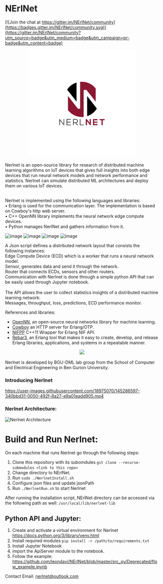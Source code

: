# NErlNet

[![Join the chat at https://gitter.im/NErlNet/community](https://badges.gitter.im/NErlNet/community.svg)](https://gitter.im/NErlNet/community?utm_source=badge&utm_medium=badge&utm_campaign=pr-badge&utm_content=badge)

<p align="center">
  <img src="Nerlnet_logo.jpg" width="350" title="NerlNet">
</p>

Nerlnet is an open-source library for research of distributed machine learning algorithms on IoT devices that gives full insights into both edge devices that run neural network models and network performance and statistics. Nerlnet can simulate distributed ML architectures and deploy them on various IoT devices. <br><br>

Nerlnet is implemented using the following languages and libraries: <br>
• Erlang is used for the communication layer. The implementation is based on Cowboy's http web server. <br>
• C++ OpenNN library implements the neural network edge compute devices.<br>
• Python manages NerlNet and gathers information from it. <br>

![image](https://user-images.githubusercontent.com/18975070/144730156-5bd03ad7-fc5f-45e9-8b4e-62d582af2200.png) 
![image](https://user-images.githubusercontent.com/18975070/144730182-c535b20a-a5f9-4d4f-8632-77d49732f17f.png) 
![image](https://user-images.githubusercontent.com/18975070/144730189-4bad4fba-e559-45a6-b163-d3e5d7d87e1f.png) 
![image](https://user-images.githubusercontent.com/18975070/144730205-5a665819-4be0-40aa-88e5-868ba99aab17.png)
 
A Json script defines a distributed network layout that consists the following instances:  <br>
Edge Compute Device (ECD) which is a worker that runs a neural network model. <br>
Sensor, generates data and send it through the network. <br>
Router that connects ECDs, sensors and other routers. <br>
Communication with Nerlnet is done through a simple python API that can be easily used through Jupyter notebook.  <br> <br>
The API allows the user to collect statistics insights of a distributed machine learning network: <br>
Messages, throughput, loss, predictions, ECD performance monitor.

References and libraries:
- [OpenNN](https://www.opennn.net/), an open-source neural networks library for machine learning. <br>
- [Cowboy](https://github.com/ninenines/cowboy) an HTTP server for Erlang/OTP.<br>
- [NIFPP](https://github.com/goertzenator/nifpp) C++11 Wrapper for Erlang NIF API.<br> 
- [Rebar3](https://github.com/erlang/rebar3), an Erlang tool that makes it easy to create, develop, and release Erlang libraries, applications, and systems in a repeatable manner.

<p align="center"> <img src="https://user-images.githubusercontent.com/18975070/145023471-eb02efa1-01e5-4d7e-9b8d-697252e51568.png" width="120"> </p>
Nerlnet is developed by BGU-DML lab group from the School of Computer and Electrical Engineering in Ben Gurion University. <br>

### Introducing Nerlnet


https://user-images.githubusercontent.com/18975070/145286597-340bbd31-0050-492f-8a27-e9a01eadd905.mp4


### Nerlnet Architecture:
![Nerlnet Architecture](https://user-images.githubusercontent.com/18975070/141692829-f0cdca7d-96d1-43b0-920a-5821a14242f7.jpg)

# Build and Run Nerlnet:

On each machine that runs Nerlnet go through the following steps: 
1. Clone this repository with its subomdules ```git clone --recurse-submodules <link to this repo>```
2. Change directory to NErlNet.
3. Run ```sudo ./NerlnetInstall.sh``` 
4. Configure json files and update jsonPath
5. Run ```./NerlnetRun.sh``` to start Nerlnet

After running the installation script, NErlNet directory can be accessed via the following path as well: 
```/usr/local/lib/nerlnet-lib```

## Python API and Jupyter: 

1. Create and activate a virtual environment for Nerlnet https://docs.python.org/3/library/venv.html
2. Install required modules ```pip install -r /path/to/requirements.txt```
3. Install Jupyter Notebook 
4. import the ApiServer module to the notebook. 
5. Follow the example: https://github.com/leondavi/NErlNet/blob/master/src_py/Deprecated/flow_example.ipynb 

Contact Email: nerlnet@outlook.com 
